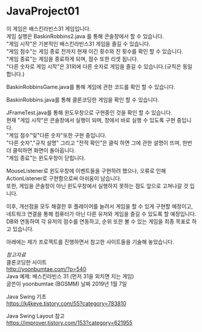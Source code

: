 # JavaProject01

이 게임은 배스킨라빈스31 게임입니다.<br/>
게임 실행은 BaskinRobbins2.java 를 통해 콘솔창에서 할 수 있습니다.<br/>
"게임 시작"은 기본적인 배스킨라빈스31 게임을 즐길 수 있습니다.<br/>
"게임 점수"는 게임 종료 전까지 현재 이긴 횟수와 진 횟수를 확인 할 수 있습니다.<br/>
"게임 종료"는 게임을 종료하게 되며, 점수 또한 리셋 됩니다.<br/>
"다른 숫자로 게임 시작"은 31외에 다른 숫자로 게임을 즐길 수 있습니다.(규칙은 동일합니다.)

BaskinRobbinsGame.java를 통해 게임에 관한 코드를 확인 할 수 있습니다.

BaskinRobbins.java를 통해 클론코딩한 게임을 확인 할 수 있습니다.

JFrameTest.java를 통해 윈도우창으로 구현중인 것을 확인 할 수 있습니다.<br/>
현재 "게임 시작"은 콘솔창에서 실행이 되며, 창에서 바로 실행 수 있도록 구현 중입니다.<br/>
"게임 점수"및"다른 숫자"또한 구현 중입니다.<br/>
"다른 숫자","규칙 설명" 그리고 "전적 확인"은 클릭 하면 그에 관한 설명이 뜨며, 한번더 클릭하면 화면이 돌아옵니다.<br/>
"게임 종료"는 윈도우창이 닫힙니다.

MouseListener로 윈도우창에 이벤트들을 구현하려 했으나, 오류로 인해 ActionListener로 구현함으로써 아쉬움이 남습니다.<br/>
또한, 게임을 콘솔창이 아닌 윈도우창에서 실행하지 못하는 점도 앞으로 고쳐나갈 것 입니다.

이후, 개선점을 모두 해결한 후 플레이어를 늘려서 게임을 할 수 있게 구현할 예정이고,<br/>
네트워크 연결을 통해 컴퓨터가 아닌 다른 유저와 게임을 즐길 수 있도록 할 예정입니다.<br/>
DB와 연동하여 각 유저의 점수를 연동하고, 순위 또한 볼 수 있는 게임을 최종 목표로 하고 있습니다.

아래에는 제가 프로젝트를 진행하면서 참고한 사이트들을 기술해 놓았습니다.


*참고자료*<br/>
클론코딩한 사이트<br/>
http://yoonbumtae.com/?p=540 <br/>
Java 예제: 배스킨라빈스 31 (먼저 31을 외치면 지는 게임)<br/>
글쓴이 yoonbumtae (BGSMM) 날짜 2019년 1월 7일

Java Swing 기초<br/>
https://k4keye.tistory.com/55?category=783810 

Java Swing Layout 참고<br/>
https://improver.tistory.com/153?category=621955
